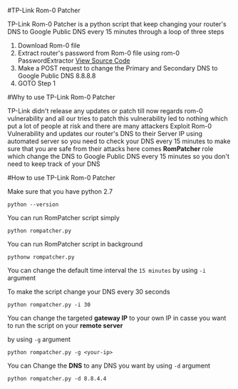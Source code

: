 #TP-Link Rom-0 Patcher

TP-Link Rom-0 Patcher is a python script that keep changing your router's DNS to Google Public DNS every 15 minutes through a loop of three steps

1. Download Rom-0 file 
2. Extract router's password from Rom-0 file using rom-0 PasswordExtractor [View Source Code](https://github.com/rootkick/Rom-0-Decoder)
3. Make a POST request to change the Primary and Secondary DNS to Google Public DNS 8.8.8.8
4. GOTO Step 1

#Why to use TP-Link Rom-0 Patcher

TP-Link didn't release any updates or patch till now regards rom-0 vulnerability and all our tries to patch this vulnerability led to nothing which put a lot of people at risk and there are many attackers Exploit Rom-0 Vulnerability 
and updates our router's DNS to their Server IP using automated server so you need to check your DNS every 15 minutes to make sure that you are safe from their attacks
here comes **RomPatcher** role which change the DNS to Google Public DNS every 15 minutes so you don't need to keep track of your DNS

#How to use TP-Link Rom-0 Patcher

Make sure that you have python 2.7 

`python --version`


You can run RomPatcher script simply

`python rompatcher.py`



You can run RomPatcher script in background

`pythonw rompatcher.py`



You can change the default time interval the `15 minutes` by using `-i` argument

To make the script change your DNS every 30 seconds

`python rompatcher.py -i 30`



You can change the targeted **gateway IP** to your own IP in casse you want to run the script on your **remote server** 

by using `-g` argument

`python rompatcher.py -g <your-ip>`



You can Change the **DNS** to any DNS you want by using `-d` argument

`python rompatcher.py -d 8.8.4.4`

